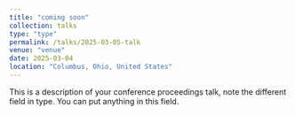 ```yaml
---
title: "coming soon"
collection: talks
type: "type"
permalink: /talks/2025-03-05-talk
venue: "venue"
date: 2025-03-04
location: "Columbus, Ohio, United States"
---
```


This is a description of your conference proceedings talk, note the different field in type. You can put anything in this field.
